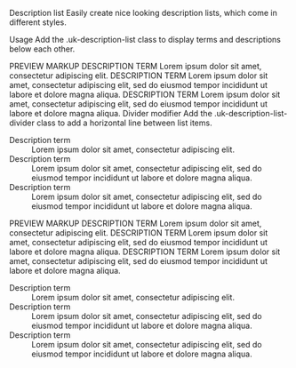 

Description list
Easily create nice looking description lists, which come in different styles.

Usage
Add the .uk-description-list class to display terms and descriptions below each other.

<dl class="uk-description-list">
    <dt></dt>
    <dd></dd>
</dl>
PREVIEW
MARKUP
DESCRIPTION TERM
Lorem ipsum dolor sit amet, consectetur adipiscing elit.
DESCRIPTION TERM
Lorem ipsum dolor sit amet, consectetur adipiscing elit, sed do eiusmod tempor incididunt ut labore et dolore magna aliqua.
DESCRIPTION TERM
Lorem ipsum dolor sit amet, consectetur adipiscing elit, sed do eiusmod tempor incididunt ut labore et dolore magna aliqua.
Divider modifier
Add the .uk-description-list-divider class to add a horizontal line between list items.


<dl class="uk-description-list">
    <dt>Description term</dt>
    <dd>Lorem ipsum dolor sit amet, consectetur adipiscing elit.</dd>
    <dt>Description term</dt>
    <dd>Lorem ipsum dolor sit amet, consectetur adipiscing elit, sed do eiusmod tempor incididunt ut labore et dolore magna aliqua.</dd>
    <dt>Description term</dt>
    <dd>Lorem ipsum dolor sit amet, consectetur adipiscing elit, sed do eiusmod tempor incididunt ut labore et dolore magna aliqua.</dd>
</dl>




<dl class="uk-description-list uk-description-list-divider">
    <dt></dt>
    <dd></dd>
</dl>
PREVIEW
MARKUP
DESCRIPTION TERM
Lorem ipsum dolor sit amet, consectetur adipiscing elit.
DESCRIPTION TERM
Lorem ipsum dolor sit amet, consectetur adipiscing elit, sed do eiusmod tempor incididunt ut labore et dolore magna aliqua.
DESCRIPTION TERM
Lorem ipsum dolor sit amet, consectetur adipiscing elit, sed do eiusmod tempor incididunt ut labore et dolore magna aliqua.

<dl class="uk-description-list uk-description-list-divider">
    <dt>Description term</dt>
    <dd>Lorem ipsum dolor sit amet, consectetur adipiscing elit.</dd>
    <dt>Description term</dt>
    <dd>Lorem ipsum dolor sit amet, consectetur adipiscing elit, sed do eiusmod tempor incididunt ut labore et dolore magna aliqua.</dd>
    <dt>Description term</dt>
    <dd>Lorem ipsum dolor sit amet, consectetur adipiscing elit, sed do eiusmod tempor incididunt ut labore et dolore magna aliqua.</dd>
</dl>

